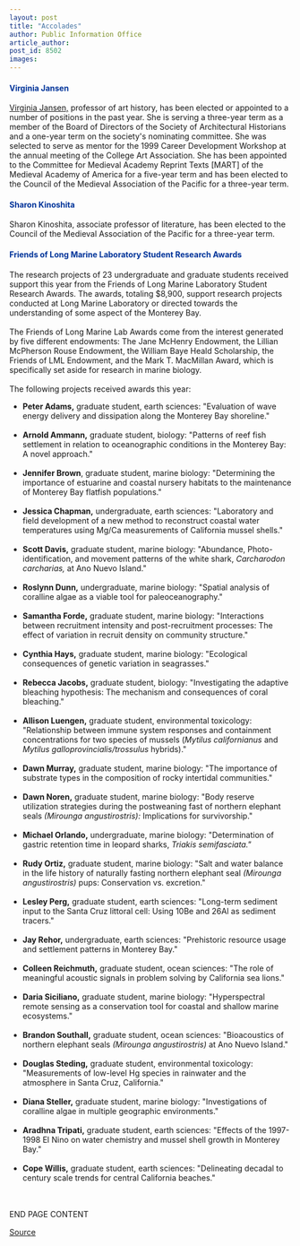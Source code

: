 ```yaml
---
layout: post
title: "Accolades"
author: Public Information Office
article_author: 
post_id: 8502
images:
---
```


<h4>
  <font color="#003399">Virginia Jansen</font>
</h4>
<p>
  <a href="http://arts.ucsc.edu/faculty/Jansen/index.html">Virginia Jansen,</a> professor of art history, has been elected or appointed to a number of positions in the past year. She is serving a three-year term as a member of the Board of Directors of the Society of Architectural Historians and a one-year term on the society's nominating committee. She was selected to serve as mentor for the 1999 Career Development Workshop at the annual meeting of the College Art Association. She has been appointed to the Committee for Medieval Academy Reprint Texts [MART] of the Medieval Academy of America for a five-year term and has been elected to the Council of the Medieval Association of the Pacific for a three-year term.
</p>
<h4>
  <font color="#003399">Sharon Kinoshita</font>
</h4>
<p>
  Sharon Kinoshita, associate professor of literature, has been elected to the Council of the Medieval Association of the Pacific for a three-year term.
</p>
<h4>
  <font color="#003399">Friends of Long Marine Laboratory Student Research Awards</font>
</h4>
<p>
  The research projects of 23 undergraduate and graduate students received support this year from the Friends of Long Marine Laboratory Student Research Awards. The awards, totaling $8,900, support research projects conducted at Long Marine Laboratory or directed towards the understanding of some aspect of the Monterey Bay.<br>
  <br>
  The Friends of Long Marine Lab Awards come from the interest generated by five different endowments: The Jane McHenry Endowment, the Lillian McPherson Rouse Endowment, the William Baye Heald Scholarship, the Friends of LML Endowment, and the Mark T. MacMillan Award, which is specifically set aside for research in marine biology.<br>
  <br>
  The following projects received awards this year:
</p>
<ul>
  <li>
    <b>Peter Adams,</b> graduate student, earth sciences: "Evaluation of wave energy delivery and dissipation along the Monterey Bay shoreline."<br>
    <br>
  </li>
  <li>
    <b>Arnold Ammann,</b> graduate student, biology: "Patterns of reef fish settlement in relation to oceanographic conditions in the Monterey Bay: A novel approach."<br>
    <br>
  </li>
  <li>
    <b>Jennifer Brown</b>, graduate student, marine biology: "Determining the importance of estuarine and coastal nursery habitats to the maintenance of Monterey Bay flatfish populations."<br>
    <br>
  </li>
  <li>
    <b>Jessica Chapman,</b> undergraduate, earth sciences: "Laboratory and field development of a new method to reconstruct coastal water temperatures using Mg/Ca measurements of California mussel shells."<br>
    <br>
  </li>
  <li>
    <b>Scott Davis,</b> graduate student, marine biology: "Abundance, Photo-identification, and movement patterns of the white shark, <i>Carcharodon carcharias,</i> at Ano Nuevo Island."<br>
    <br>
  </li>
  <li>
    <b>Roslynn Dunn,</b> undergraduate, marine biology: "Spatial analysis of coralline algae as a viable tool for paleoceanography."<br>
    <br>
  </li>
  <li>
    <b>Samantha Forde,</b> graduate student, marine biology: "Interactions between recruitment intensity and post-recruitment processes: The effect of variation in recruit density on community structure."<br>
    <br>
  </li>
  <li>
    <b>Cynthia Hays,</b> graduate student, marine biology: "Ecological consequences of genetic variation in seagrasses."<br>
    <br>
  </li>
  <li>
    <b>Rebecca Jacobs,</b> graduate student, biology: "Investigating the adaptive bleaching hypothesis: The mechanism and consequences of coral bleaching."<br>
    <br>
  </li>
  <li>
    <b>Allison Luengen,</b> graduate student, environmental toxicology: "Relationship between immune system responses and containment concentrations for two species of mussels (<i>Mytilus californianus</i> and <i>Mytilus galloprovincialis/trossulus</i> hybrids)."<br>
    <br>
  </li>
  <li>
    <b>Dawn Murray,</b> graduate student, marine biology: "The importance of substrate types in the composition of rocky intertidal communities."<br>
    <br>
  </li>
  <li>
    <b>Dawn Noren,</b> graduate student, marine biology: "Body reserve utilization strategies during the postweaning fast of northern elephant seals <i>(Mirounga angustirostris):</i> Implications for survivorship."<br>
    <br>
  </li>
  <li>
    <b>Michael Orlando,</b> undergraduate, marine biology: "Determination of gastric retention time in leopard sharks, <i>Triakis semifasciata."</i><br>
    <br>
  </li>
  <li>
    <b>Rudy Ortiz,</b> graduate student, marine biology: "Salt and water balance in the life history of naturally fasting northern elephant seal <i>(Mirounga angustirostris)</i> pups: Conservation vs. excretion."<br>
    <br>
  </li>
  <li>
    <b>Lesley Perg,</b> graduate student, earth sciences: "Long-term sediment input to the Santa Cruz littoral cell: Using 10Be and 26Al as sediment tracers."<br>
    <br>
  </li>
  <li>
    <b>Jay Rehor,</b> undergraduate, earth sciences: "Prehistoric resource usage and settlement patterns in Monterey Bay."<br>
    <br>
  </li>
  <li>
    <b>Colleen Reichmuth,</b> graduate student, ocean sciences: "The role of meaningful acoustic signals in problem solving by California sea lions."<br>
    <br>
  </li>
  <li>
    <b>Daria Siciliano,</b> graduate student, marine biology: "Hyperspectral remote sensing as a conservation tool for coastal and shallow marine ecosystems."<br>
    <br>
  </li>
  <li>
    <b>Brandon Southall,</b> graduate student, ocean sciences: "Bioacoustics of northern elephant seals <i>(Mirounga angustirostris)</i> at Ano Nuevo Island."<br>
    <br>
  </li>
  <li>
    <b>Douglas Steding,</b> graduate student, environmental toxicology: "Measurements of low-level Hg species in rainwater and the atmosphere in Santa Cruz, California."<br>
    <br>
  </li>
  <li>
    <b>Diana Steller,</b> graduate student, marine biology: "Investigations of coralline algae in multiple geographic environments."<br>
    <br>
  </li>
  <li>
    <b>Aradhna Tripati,</b> graduate student, earth sciences: "Effects of the 1997-1998 El Nino on water chemistry and mussel shell growth in Monterey Bay."<br>
    <br>
  </li>
  <li>
    <b>Cope Willis,</b> graduate student, earth sciences: "Delineating decadal to century scale trends for central California beaches."
  </li>
</ul>
<p>
  <br>
  <br>
  END PAGE CONTENT <img align="bottom" alt=" " border="0" height="1" src="../../images/trans.gif" width="385">
</p>
<p><a href="http://www1.ucsc.edu/currents/99-00/01-03/accolades.html" title="Permalink to accolades">Source</a></p>
